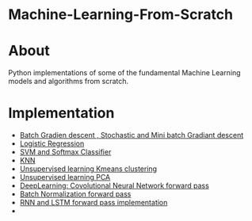 # Machine-Learning-From-Scratch
# About
Python implementations of some of the fundamental Machine Learning models and algorithms from scratch.
# Implementation
- [Batch Gradien descent , Stochastic and Mini batch Gradiant descent](https://github.com/AMNAALMGLY/Machine-Learning-From-Scratch/blob/main/BGD%20%26%20Minibatch%20GD.ipynb)
- [Logistic Regression](https://github.com/AMNAALMGLY/Machine-Learning-From-Scratch/blob/main/Logistic_Regression.ipynb)
- [SVM and Softmax Classifier](https://github.com/AMNAALMGLY/Machine-Learning-From-Scratch/blob/main/linear_classifier.py)
- [KNN](https://github.com/AMNAALMGLY/Machine-Learning-From-Scratch/blob/main/knn.py)
- [Unsupervised learning Kmeans clustering](https://github.com/AMNAALMGLY/Machine-Learning-From-Scratch/blob/main/UnsupervisedLearning_K_means_Clustering.ipynb)
- [Unsupervised learning PCA](https://github.com/AMNAALMGLY/Machine-Learning-From-Scratch/blob/main/UnsupervisedLearning_PCA.ipynb)
- [DeepLearning: Covolutional Neural Network forward pass](https://github.com/AMNAALMGLY/Machine-Learning-From-Scratch/blob/main/CNN.py)
- [Batch Normalization forward pass](https://github.com/AMNAALMGLY/Machine-Learning-From-Scratch/blob/main/BatchNormalization%20forward%20pas.py)
- [RNN and LSTM forward pass implementation](https://github.com/AMNAALMGLY/Machine-Learning-From-Scratch/blob/main/Building_a_Recurrent_Neural_Network_Step_by_Step%20(1).ipynb)
- 
